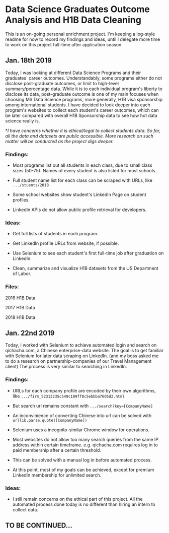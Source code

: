 # Data Science Graduates Outcome Analysis and H1B Data Cleaning

This is an on-going personal enrichment project. I'm keeping a log-style readme for now to record my findings and ideas, until I delegate more time to work on this project full-time after application season.

## Jan. 18th 2019

Today, I was looking at different Data Science Programs and their graduates' career outcomes. Understandably, some programs either do not disclose post-graduate outcomes, or limit to high-level summary/percentage data. While it is to each individual program's liberty to disclose its data, post-graduate outcome is one of my main focuses when choosing MS Data Science programs, more generally, H1B visa sponsorship among international students. I have decided to look deeper into each program's websites to collect each student's career outcomes, which can be later compared with overall H1B Sponsorship data to see how hot data science really is. 

**I have concerns whether it is ethical/legal to collect students data. So far, all the data and datasets are public accessible. More research on such matter will be conducted as the project digs deeper.*

### Findings:

- Most programs list out all students in each class, due to small class sizes (50-75). Names of every student is also listed for most schools. 

- Full student name list for each class can be scraped with URLs, like ```.../stuents/2018```

- Some school websites show student's LinkedIn Page on student profiles.

- LinkedIn APIs do not allow public profile retrieval for developers. 

### Ideas:

- Get full lists of students in each program.

- Get LinkedIn profile URLs from website, if possible.

- Use Selenium to see each student's first full-time job after graduation on LinkedIn.

- Clean, summarize and visualize H1B datasets from the US Department of Labor.


### Files:

2016 H1B Data

2017 H1B Data

2018 H1B Data

## Jan. 22nd 2019

Today, I worked with Selenium to achieve automated login and search on qichacha.com, a Chinese enterprise-data website. The goal is to get familiar with Selenium for later data scraping on LinkedIn. (and my boss asked me to do a research on partnership-companies of our Travel Management client) The process is very similar to searching in LinkedIn.

### Findings:

- URLs for each company profile are encoded by their own algorithms, like ```.../firm_52313235c549c109ff0c5ebbba7605d2.html```

- But search url remains constant with ```.../search?key=[CompanyName]```

- An inconvinience of converting Chinese into url can be solved with ```urllib.parse.quote([CompanyName])```

- Selenium uses a incognito-similar Chrome window for operations. 

- Most websites do not allow too many search queries from the same IP address within certain timeframe. e.g. qichacha.com requires log in to paid membership after a certain threshold.

- This can be solved with a manual log in before automated process.

- At this point, most of my goals can be achieved, except for premium LinkedIn membership for unlimited search. 

### Ideas:

- I still remain concerns on the ethical part of this project. All the automated process done today is no different than hiring an intern to collect data.

## TO BE CONTINUED...
